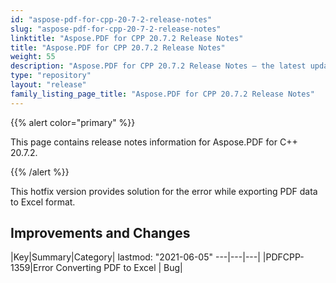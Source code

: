 ```yaml
---
id: "aspose-pdf-for-cpp-20-7-2-release-notes"
slug: "aspose-pdf-for-cpp-20-7-2-release-notes"
linktitle: "Aspose.PDF for CPP 20.7.2 Release Notes"
title: "Aspose.PDF for CPP 20.7.2 Release Notes"
weight: 55
description: "Aspose.PDF for CPP 20.7.2 Release Notes – the latest updates and fixes."
type: "repository"
layout: "release"
family_listing_page_title: "Aspose.PDF for CPP 20.7.2 Release Notes"
---
```


{{% alert color="primary" %}}

This page contains release notes information for Aspose.PDF for C++ 20.7.2.

{{% /alert %}}

This hotfix version provides solution for the error while exporting PDF data to Excel format.

## **Improvements and Changes**
|Key|Summary|Category|
lastmod: "2021-06-05"
---|---|---|
|PDFCPP-1359|Error Converting PDF to Excel | Bug|
